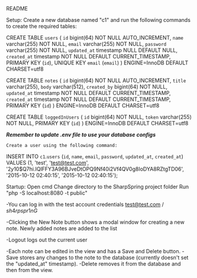 README

Setup:
	Create a new database named "c1" and run the following commands to create the required tables:

CREATE TABLE `users` (
  `id` bigint(64) NOT NULL AUTO_INCREMENT,
  `name` varchar(255) NOT NULL,
  `email` varchar(255) NOT NULL,
  `password` varchar(255) NOT NULL,
  `updated_at` timestamp NULL DEFAULT NULL,
  `created_at` timestamp NOT NULL DEFAULT CURRENT_TIMESTAMP,
  PRIMARY KEY (`id`),
  UNIQUE KEY `email` (`email`)
) ENGINE=InnoDB DEFAULT CHARSET=utf8


CREATE TABLE `notes` (
  `id` bigint(64) NOT NULL AUTO_INCREMENT,
  `title` varchar(255),
  `body` varchar(512),
  `created_by` bigint(64) NOT NULL,
  `updated_at` timestamp NOT NULL DEFAULT CURRENT_TIMESTAMP,
  `created_at` timestamp NOT NULL DEFAULT CURRENT_TIMESTAMP,
  PRIMARY KEY (`id`)
) ENGINE=InnoDB DEFAULT CHARSET=utf8

CREATE TABLE `loggedInUsers` (
  `id` bigint(64) NOT NULL,
  `token` varchar(255) NOT NULL,
  PRIMARY KEY (`id`)
) ENGINE=InnoDB DEFAULT CHARSET=utf8

*****Remember to update .env file to use your database configs*****

	Create a user using the following command:

INSERT INTO `c1`.`users`
(`id`,
`name`,
`email`,
`password`,
`updated_at`,
`created_at`)
VALUES
(1,
'test',
'test@test.com',
'$2y$10$Q7hi.IQlFFY3A96BJveDtOPQ9Nf40i2Vf4QV0g8IoDYA8RZtgTD06',
'2015-10-12 02:40:15',
'2015-10-12 02:40:15');	


Startup:
	Open cmd
	Change directory to the SharpSpring project folder
	Run "php -S localhost:8080 -t public"

-You can log in with the test account credentials test@test.com / $sh4rpspr1nG$

-Clicking the New Note button shows a modal window for creating a new note. Newly added notes are added to the list

-Logout logs out the current user

-Each note can be edited in the view and has a Save and Delete button. 
	-Save stores any changes to the note to the database (currently doesn't set the "updated_at" timestamp). 
	-Delete removes it from the database and then from the view.